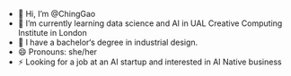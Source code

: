 - 👋 Hi, I’m @ChingGao
- 🌱 I’m currently learning data science and AI in UAL Creative Computing Institute in London
- 💞️ I have a bachelor‘s degree in industrial design.
- 😄 Pronouns: she/her
- ⚡ Looking for a job at an AI startup and interested in AI Native business

<!---
ChingGao/ChingGao is a ✨ special ✨ repository because its `README.md` (this file) appears on your GitHub profile.
You can click the Preview link to take a look at your changes.
--->
